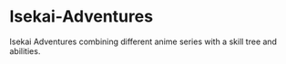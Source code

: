 # Isekai-Adventures
Isekai Adventures combining different anime series with a skill tree and abilities.
